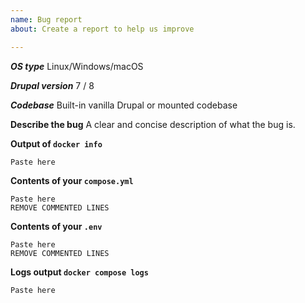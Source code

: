 ```yaml
---
name: Bug report
about: Create a report to help us improve

---
```


***OS type***
Linux/Windows/macOS

***Drupal version***
7 / 8

***Codebase***
Built-in vanilla Drupal or mounted codebase

**Describe the bug**
A clear and concise description of what the bug is.

**Output of `docker info`**
```
Paste here
```

**Contents of your `compose.yml`**
```
Paste here
REMOVE COMMENTED LINES
```

**Contents of your `.env`**
```
Paste here
REMOVE COMMENTED LINES
```

**Logs output `docker compose logs`**
```
Paste here
```
